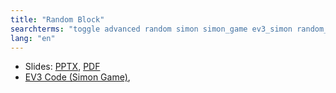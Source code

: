 ```yaml
---
title: "Random Block"
searchterms: "toggle advanced random simon simon_game ev3_simon random_block"
lang: "en"
---
```

 <ul>
 <li class="ng-binding">Slides:
 <a href="translations/en-us/advanced/RandomBlock.pptx">PPTX</a>,
 <a href="translations/en-us/advanced/RandomBlock.pdf">PDF</a>
 </li>
 <li>
 <a type="application/ev3" download="RandomBlock-Simon.ev3" href="translations/en-us/advanced/RandomBlock.ev3">EV3 Code (Simon Game)</a>,
 </li>
 </ul>
